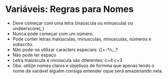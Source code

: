 # **Variáveis: Regras para Nomes**

* Deve começar com uma letra (maúscula ou minuscula) ou undeerscore(_)
* Nunca pode começar com um número.
* Pode conter letras maiúsculas, minusculas, minusculas, números e subscrito.
* Não pode-se utilizar caracters especiais: {(+-*n;.,?
* Não pode ter espaço
* Letra maiúscula e minúscula são diferentes: c=4 c=3
* Obs: utilize nomes claros e objetivos de formma que apenas lendo o nome da variável alguém consiga entender oque será amazenando nela.
